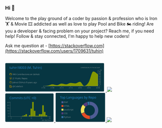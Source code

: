 ### Hi 👋

Welcome to the play ground of a coder by passion & profession who is Iron 🏋️ & Movie 🎞️ addicted as well as love to play Pool and Bike 🏍️ riding! Are you a developer  & facing problem on your project? Reach me, if you need help! Follow & stay connected, I'm happy to help new coders!

Ask me question at - [https://stackoverflow.com](https://stackoverflow.com/users/1709631/tuhin)

<br/>



<a href="https://github.com/tuhin18003">
  <img src="https://raw.githubusercontent.com/tuhin18003/profile-summary-card-example/master/profile-summary-card-output/solarized_dark/0-profile-details.svg" width="65%" />
</a>

<a href="https://github.com/tuhin18003">
  <img src="https://github-readme-stats.vercel.app/api?username=tuhin18003&show_icons=true&theme=radical" width="31.7%" />
</a>

<a href="https://github.com/tuhin18003">
  <img src="https://raw.githubusercontent.com/tuhin18003/profile-summary-card-example/master/profile-summary-card-output/solarized_dark/4-productive-time.svg"              width="31.7%" />
</a>

<a href="https://github.com/tuhin18003">
  <img src="https://raw.githubusercontent.com/tuhin18003/profile-summary-card-example/master/profile-summary-card-output/solarized_dark/1-repos-per-language.svg" width="32.5%" />
</a>


<a href="https://github.com/tuhin18003">
  <img src="https://github-readme-stats.vercel.app/api/top-langs/?username=tuhin18003&langs_count=15&layout=compact" width="31%" />
</a>


<!--
**tuhin18003/tuhin18003** is a ✨ _special_ ✨ repository because its `README.md` (this file) appears on your GitHub profile.

Here are some ideas to get you started:

- 🔭 I’m currently working on ...
- 🌱 I’m currently learning ...
- 👯 I’m looking to collaborate on ...
- 🤔 I’m looking for help with ...
- 💬 Ask me about ...
- 📫 How to reach me: ...
- 😄 Pronouns: ...
- ⚡ Fun fact: ...
-->
